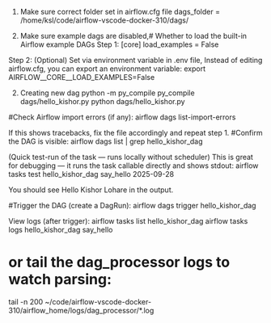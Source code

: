 1) Make sure correct folder set in airflow.cfg file
dags_folder = /home/ksl/code/airflow-vscode-docker-310/dags/

2) Make sure example dags are disabled,# Whether to load the built-in Airflow example DAGs
Step 1:
[core]
load_examples = False

Step 2: (Optional) Set via environment variable in .env file, Instead of editing airflow.cfg, you can export an environment variable:
export AIRFLOW__CORE__LOAD_EXAMPLES=False


2) Creating new dag
python -m py_compile py_compile dags/hello_kishor.py
python dags/hello_kishor.py

#Check Airflow import errors (if any):
airflow dags list-import-errors

If this shows tracebacks, fix the file accordingly and repeat step 1.
#Confirm the DAG is visible:
airflow dags list | grep hello_kishor_dag

(Quick test-run of the task — runs locally without scheduler)
This is great for debugging — it runs the task callable directly and shows stdout:
airflow tasks test hello_kishor_dag say_hello 2025-09-28

You should see Hello Kishor Lohare in the output.

#Trigger the DAG (create a DagRun):
airflow dags trigger hello_kishor_dag

View logs (after trigger):
airflow tasks list hello_kishor_dag
airflow tasks logs hello_kishor_dag say_hello
# or tail the dag_processor logs to watch parsing:
tail -n 200 ~/code/airflow-vscode-docker-310/airflow_home/logs/dag_processor/*.log
